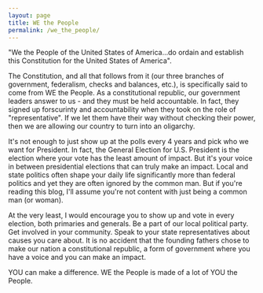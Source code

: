 ```yaml
---
layout: page
title: WE the People
permalink: /we_the_people/
---
```

"We the People of the United States of America...do ordain and establish this Constitution for the United States of America".  

The Constitution, and all that follows from it (our three branches of government, federalism, checks and balances, etc.), is specifically said to come from WE the People.  As a constitutional republic, our government leaders answer to us - and they must be held accountable.  In fact, they signed up forscurinty and accountability when they took on the role of "representative".  If we let them have their way without checking their power, then we are allowing our country to turn into an oligarchy.

It's not enough to just show up at the polls every 4 years and pick who we want for President.  In fact, the General Election for U.S. President is the election where your vote has the least amount of impact.  But it's your voice in between presidential elections that can truly make an impact.  Local and state politics often shape your daily life significantly more than federal politics and yet they are often ignored by the common man.  But if you're reading this blog, I'll assume you're not content with just being a common man (or woman).

At the very least, I would encourage you to show up and vote in every election, both primaries and generals.  Be a part of our local political party.  Get involved in your community.  Speak to your state representatives about causes you care about.  It is no accident that the founding fathers chose to make our nation a constitutional republic, a form of government where you have a voice and you can make an impact.

YOU can make a difference.  WE the People is made of a lot of YOU the People.